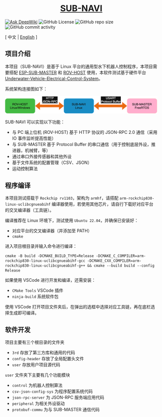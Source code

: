 <div align="center">
  <a href="https://github.com/sfxfs/sub-navi"><h1>SUB-NAVI</h2></a>
</div>

[![Ask DeepWiki](https://deepwiki.com/badge.svg)](https://deepwiki.com/sfxfs/sub-navi) ![GitHub License](https://img.shields.io/github/license/sfxfs/sub-navi) ![GitHub repo size](https://img.shields.io/github/repo-size/sfxfs/sub-navi) ![GitHub commit activity](https://img.shields.io/github/commit-activity/m/sfxfs/sub-navi)

[ 中文 | [English](README_EN.md) ]

## 项目介绍

本项目（SUB-NAVI）是基于 Linux 平台的通用型水下机器人控制程序，本项目需要搭配 [ESP-SUB-MASTER](https://github.com/sfxfs/esp-sub-master) 和 [ROV-HOST](https://github.com/bohonghuang/rov-host) 使用，本软件测试基于硬件平台 [Underwater-Vehicle-Electrical-Control-System](https://github.com/SFerret/Underwater-Vehicle-Electrical-Control-System)。

系统架构连接图如下：

<img src="./doc/arch.png" style="zoom:50%;" />

SUB-NAVI 可以实现以下功能：

- 与 PC 端上位机 (ROV-HOST) 基于 HTTP 协议的 JSON-RPC 2.0 通信（采用 IO 事件监听提高性能）
- 与 SUB-MASTER 基于 Protocol Buffer 的串口通信（用于控制底层外设，推进器，机械臂，等）
- 通过串口外接传感器和其他外设
- 基于文件系统的配置管理（CSV、JSON）
- 运动控制算法

## 程序编译

本项目测试搭载于 `Rockchip rv1103`，架构为 `armhf`，请搭配 `arm-rockchip830-linux-uclibcgnueabihf` 编译器使用，若使用其他芯片，请自行下载好对应平台的交叉编译器（工具链）。

编译推荐在 Linux 环境下，测试使用 `Ubuntu 22.04`，并确保已安装好：

- 对应平台的交叉编译器（并添加至 PATH）
- `cmake`

进入项目根目录并输入命令进行编译：

```shell
cmake -B build -DCMAKE_BUILD_TYPE=Release -DCMAKE_C_COMPILER=arm-rockchip830-linux-uclibcgnueabihf-gcc -DCMAKE_CXX_COMPILER=arm-rockchip830-linux-uclibcgnueabihf-g++ && cmake --build build --config Release
```

如果使用 VSCode 进行开发和编译，还需安装：

- `CMake Tools` VSCode 插件
- `ninja-build` 系统软件包

使用 VSCode 打开项目文件夹后，在弹出的选框中选择对应工具链，再在底栏选择生成即可编译。

## 软件开发

项目主要有三个根目录的文件夹

- `3rd` 存放了第三方库和通用的代码
- `config-header` 存放了全局配置头文件
- `user` 存放用户项目源代码

`user` 文件夹下主要有几个功能模块

- `control` 为机器人控制算法
- `csv-json-config-sys` 为程序配置系统代码
- `json-rpc-server` 为 JSON-RPC 服务端应用代码
- `peripheral` 为相关外设驱动
- `protobuf-commu` 为与 SUB-MASTER 通信代码